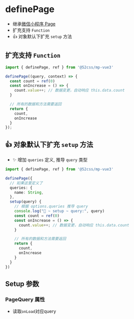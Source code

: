 # definePage

* 继承[微信小程序 Page](https://developers.weixin.qq.com/miniprogram/dev/reference/api/Page.html)
* 扩充支持 `Function`
* 👍 对象默认下扩充 `setup` 方法

## 扩充支持 `Function`

```ts
import { definePage, ref } from '@52css/mp-vue3'

definePage((query, context) => {
  const count = ref(0)
  const onIncrease = () => {
    count.value++; // 数据变更，自动响应 this.data.count
  }

  // 所有的数据和方法需要返回
  return {
    count,
    onIncrease
  }
});
```

## 👍 对象默认下扩充 `setup` 方法

* ✨ 增加 `queries` 定义, 推导 `query` 类型

```ts
import { definePage, ref } from '@52css/mp-vue3'

definePage({
  // 如果这里定义了
  queries: {
    name: String,
  },
  setup(query) {
    // 根据 options.queries 推导 query
    console.log("🚀 ~ setup ~ query:", query)
    const count = ref(0)
    const onIncrease = () => {
      count.value++; // 数据变更，自动响应 this.data.count
    }

    // 所有的数据和方法需要返回
    return {
      count,
      onIncrease
    }
  }
})
```

## Setup 参数

### PageQuery 属性

* 读取`onLoad`对应query
